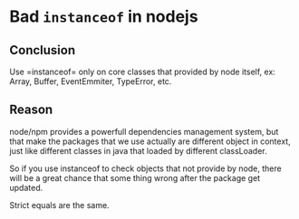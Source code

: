 # Bad `instanceof` in nodejs

## Conclusion

Use =instanceof= only on core classes that provided by node itself, ex: Array, Buffer, EventEmmiter, TypeError, etc.

## Reason

node/npm provides a powerfull dependencies management system, but that make the packages that we use actually are different object in context, just like different classes in java that loaded by different classLoader.

So if you use instanceof to check objects that not provide by node, there will be a great chance that some thing wrong after the package get updated.

Strict equals are the same.

